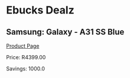 
# Ebucks Dealz
## Samsung: Galaxy - A31 SS Blue
[Product Page](https://www.ebucks.com/web/shop/productSelected.do?prodId=1075121517&catId=714947548)

Price: R4399.00

Savings: 1000.0


	
